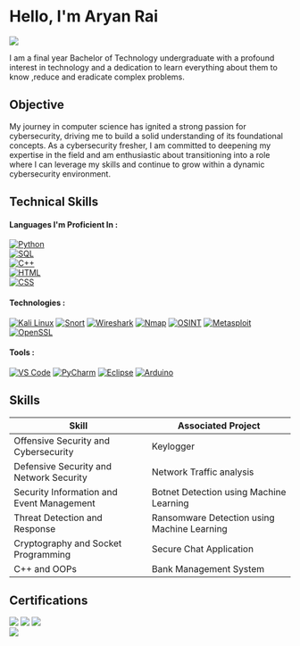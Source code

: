 # Hello, I'm Aryan Rai
<a href="https://www.linkedin.com/in/aryanrai5194/"><img src="https://img.shields.io/badge/-LinkedIn-0072b1?&style=for-the-badge&logo=linkedin&logoColor=white" /></a>

I am a final year Bachelor of Technology undergraduate with a profound interest in technology and a dedication to learn everything about them to know ,reduce and eradicate complex problems.

## Objective

My journey in computer science has ignited a strong passion for cybersecurity, driving me to build a solid understanding of its foundational concepts. As a cybersecurity fresher, I am committed to deepening my expertise in the field and am enthusiastic about transitioning into a role where I can leverage my skills and continue to grow within a dynamic cybersecurity environment.

## Technical Skills
#### Languages I'm Proficient In :

[![Python](https://img.shields.io/badge/Python-%233776AB.svg?style=flat&logo=python&logoColor=white)](https://www.python.org/)  
[![SQL](https://img.shields.io/badge/SQL-%23CC2927.svg?style=flat&logo=microsoft-sql-server&logoColor=white)](https://www.w3schools.com/sql/)  
[![C++](https://img.shields.io/badge/C%2B%2B-%2300599C.svg?style=flat&logo=c%2B%2B&logoColor=white)](https://isocpp.org/)  
[![HTML](https://img.shields.io/badge/HTML-%23E34F26.svg?style=flat&logo=html5&logoColor=white)](https://www.w3schools.com/html/)  
[![CSS](https://img.shields.io/badge/CSS-%231572B6.svg?style=flat&logo=css3&logoColor=white)](https://www.w3schools.com/css/)



#### Technologies :

[![Kali Linux](https://img.shields.io/badge/Kali_Linux-%23557C94.svg?style=flat&logo=kalilinux&logoColor=white)](https://www.kali.org/)
[![Snort](https://img.shields.io/badge/Snort-%23FF6666.svg?style=flat&logo=snort&logoColor=white)](https://www.snort.org/)
[![Wireshark](https://img.shields.io/badge/Wireshark-%230067A3.svg?style=flat&logo=wireshark&logoColor=white)](https://www.wireshark.org/)
[![Nmap](https://img.shields.io/badge/Nmap-%234A4A55.svg?style=flat&logo=nmap&logoColor=white)](https://nmap.org/)
[![OSINT](https://img.shields.io/badge/OSINT-%233366FF.svg?style=flat)](https://osintframework.com/)
[![Metasploit](https://img.shields.io/badge/Metasploit-%230073CF.svg?style=flat&logo=metasploit&logoColor=white)](https://www.metasploit.com/)
[![OpenSSL](https://img.shields.io/badge/OpenSSL-%238D6748.svg?style=flat&logo=openssl&logoColor=white)](https://www.openssl.org/)

#### Tools :

[![VS Code](https://img.shields.io/badge/VS%20Code-%23007ACC.svg?style=flat&logo=visual-studio-code&logoColor=white)](https://code.visualstudio.com/)
[![PyCharm](https://img.shields.io/badge/PyCharm-%23000000.svg?style=flat&logo=pycharm&logoColor=white)](https://www.jetbrains.com/pycharm/)
[![Eclipse](https://img.shields.io/badge/Eclipse-%232C2255.svg?style=flat&logo=eclipse&logoColor=white)](https://www.eclipse.org/)
[![Arduino](https://img.shields.io/badge/Arduino-%2300979D.svg?style=flat&logo=arduino&logoColor=white)](https://www.arduino.cc/)


 ## Skills 
| Skill                                         | Associated Project         |
|-----------------------------------------------|----------------------------|
| Offensive Security and Cybersecurity          | Keylogger |
| Defensive Security and Network Security       | Network Traffic analysis |
| Security Information and Event Management     | Botnet Detection using Machine Learning |
| Threat Detection and Response                 | Ransomware Detection using Machine Learning |
| Cryptography and Socket Programming           | Secure Chat Application |
| C++ and OOPs                                  | Bank Management System |

## Certifications 

<div>
<img src="https://img.shields.io/badge/Cisco-Cybersecurity%20Essentials-%23049fd9.svg?style=flat&logo=cisco&logoColor=white)](https://www.netacad.com/courses/cybersecurity/cybersecurity-essentials" /> 
<img src="https://img.shields.io/badge/Cisco-Introduction%20to%20Packet%20Tracer-%23049fd9.svg?style=flat&logo=cisco&logoColor=white)](https://www.netacad.com/courses/packet-tracer/introduction-packet-tracer" /> 
<img src="https://img.shields.io/badge/AWS%20Academy-Cloud%20Foundations-%23232F3E.svg?style=flat&logo=amazonaws&logoColor=white)](https://aws.amazon.com/training/awsacademy/" /> <br>
<img src="https://img.shields.io/badge/AWS%20Academy-Machine%20Learning-%23232F3E.svg?style=flat&logo=amazonaws&logoColor=white)](https://aws.amazon.com/training/awsacademy/" />
</div>
